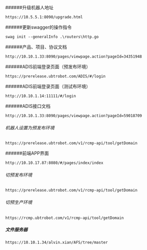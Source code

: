 ######升级机器人地址
```text
https://10.5.5.1:8090/upgrade.html
```

######更新swagger的操作指令
```text
swag init --generalInfo .\routers\http.go
```

######产品、项目、协议文档
```text
http://10.10.1.33:8090/pages/viewpage.action?pageId=34351948
```

######ADIS前端登录页面（预发布环境）
```text
https://prerelease.ubtrobot.com/ADIS/#/login
```

######ADIS前端登录页面（测试布环境）
```text
http://10.10.1.14:11111/#/login
```

######ADIS接口文档
```text
http://10.10.1.33:8090/pages/viewpage.action?pageId=59018709
```


###### 机器人设置为预发布环境
```text
https://prerelease.ubtrobot.com/v1/rcmp-api/tool/getDomain
```

######前端APP界面
```text
http://10.10.17.87:8080/#/pages/index/index
```

###### 切预发布环境
```text
https://prerelease.ubtrobot.com/v1/rcmp-api/tool/getDomain
```

###### 切预生产环境
```text
https://rcmp.ubtrobot.com/v1/rcmp-api/tool/getDomain
```

##### 文件服务器
```
https://10.10.1.34/alvin.xian/AFS/tree/master
```
